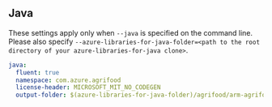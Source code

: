 ## Java

These settings apply only when `--java` is specified on the command line.
Please also specify `--azure-libraries-for-java-folder=<path to the root directory of your azure-libraries-for-java clone>`.

``` yaml $(java)
java:
  fluent: true
  namespace: com.azure.agrifood
  license-header: MICROSOFT_MIT_NO_CODEGEN
  output-folder: $(azure-libraries-for-java-folder)/agrifood/arm-agrifood
```
